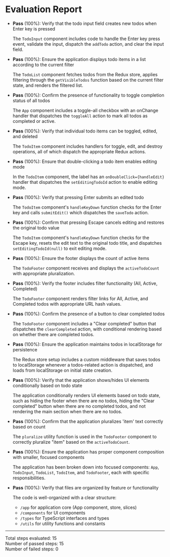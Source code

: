 # Evaluation Report

- **Pass** (100%): Verify that the todo input field creates new todos when Enter key is pressed
  
  The `TodoInput` component includes code to handle the Enter key press event, validate the input, dispatch the `addTodo` action, and clear the input field.

- **Pass** (100%): Ensure the application displays todo items in a list according to the current filter
  
  The `TodoList` component fetches todos from the Redux store, applies filtering through the `getVisibleTodos` function based on the current filter state, and renders the filtered list.

- **Pass** (100%): Confirm the presence of functionality to toggle completion status of all todos
  
  The `App` component includes a toggle-all checkbox with an onChange handler that dispatches the `toggleAll` action to mark all todos as completed or active.

- **Pass** (100%): Verify that individual todo items can be toggled, edited, and deleted
  
  The `TodoItem` component includes handlers for toggle, edit, and destroy operations, all of which dispatch the appropriate Redux actions.

- **Pass** (100%): Ensure that double-clicking a todo item enables editing mode
  
  In the `TodoItem` component, the label has an `onDoubleClick={handleEdit}` handler that dispatches the `setEditingTodoId` action to enable editing mode.

- **Pass** (100%): Verify that pressing Enter submits an edited todo
  
  The `TodoItem` component's `handleKeyDown` function checks for the Enter key and calls `submitEdit()` which dispatches the `saveTodo` action.

- **Pass** (100%): Confirm that pressing Escape cancels editing and restores the original todo value
  
  The `TodoItem` component's `handleKeyDown` function checks for the Escape key, resets the edit text to the original todo title, and dispatches `setEditingTodoId(null)` to exit editing mode.

- **Pass** (100%): Ensure the footer displays the count of active items
  
  The `TodoFooter` component receives and displays the `activeTodoCount` with appropriate pluralization.

- **Pass** (100%): Verify the footer includes filter functionality (All, Active, Completed)
  
  The `TodoFooter` component renders filter links for All, Active, and Completed todos with appropriate URL hash values.

- **Pass** (100%): Confirm the presence of a button to clear completed todos
  
  The `TodoFooter` component includes a "Clear completed" button that dispatches the `clearCompleted` action, with conditional rendering based on whether there are completed todos.

- **Pass** (100%): Ensure the application maintains todos in localStorage for persistence
  
  The Redux store setup includes a custom middleware that saves todos to localStorage whenever a todos-related action is dispatched, and loads from localStorage on initial state creation.

- **Pass** (100%): Verify that the application shows/hides UI elements conditionally based on todo state
  
  The application conditionally renders UI elements based on todo state, such as hiding the footer when there are no todos, hiding the "Clear completed" button when there are no completed todos, and not rendering the main section when there are no todos.

- **Pass** (100%): Confirm that the application pluralizes 'item' text correctly based on count
  
  The `pluralize` utility function is used in the `TodoFooter` component to correctly pluralize "item" based on the `activeTodoCount`.

- **Pass** (100%): Ensure the application has proper component composition with smaller, focused components
  
  The application has been broken down into focused components: `App`, `TodoInput`, `TodoList`, `TodoItem`, and `TodoFooter`, each with specific responsibilities.

- **Pass** (100%): Verify that files are organized by feature or functionality
  
  The code is well-organized with a clear structure:
  - `/app` for application core (App component, store, slices)
  - `/components` for UI components
  - `/types` for TypeScript interfaces and types
  - `/utils` for utility functions and constants

---

Total steps evaluated: 15  
Number of passed steps: 15  
Number of failed steps: 0
